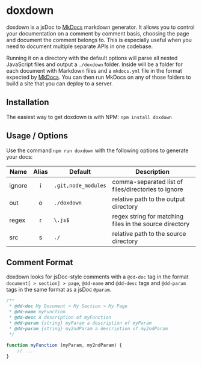# doxdown

doxdown is a jsDoc to [MkDocs](http://www.mkdocs.org/) markdown generator. It allows you to control your documentation on a comment by comment basis, choosing the page and document the comment belongs to. This is especially useful when you need to document multiple separate APIs in one codebase.

Running it on a directory with the default options will parse all nested JavaScript files and output a `./doxdown` folder. Inside will be a folder for each document with Markdown files and a `mkdocs.yml` file in the format expected by [MkDocs](http://www.mkdocs.org/). You can then run MkDocs on any of those folders to build a site that you can deploy to a server.

## Installation

The easiest way to get doxdown is with NPM: `npm install doxdown`

## Usage / Options

Use the command `npm run doxdown` with the following options to generate your docs:

Name | Alias | Default | Description
--- | :---: | --- | ---
ignore | i | `.git,node_modules` | comma-separated list of files/directories to ignore
out | o | `./doxdown` | relative path to the output directory
regex | r | `\.js$` | regex string for matching files in the source directory
src | s | `./` | relative path to the source directory

## Comment Format

doxdown looks for jsDoc-style comments with a `@dd-doc` tag in the format `document[ > section] > page`, `@dd-name` and `@dd-desc` tags and `@dd-param` tags in the same format as a jsDoc `@param`.

```javascript
/**
 * @dd-doc My Document > My Section > My Page
 * @dd-name myFunction
 * @dd-desc A description of myFunction
 * @dd-param {string} myParam a description of myParam
 * @dd-param {string} my2ndParam a description of my2ndParam
 */
 
function myFunction (myParam, my2ndParam) {
	// ...
}
```
